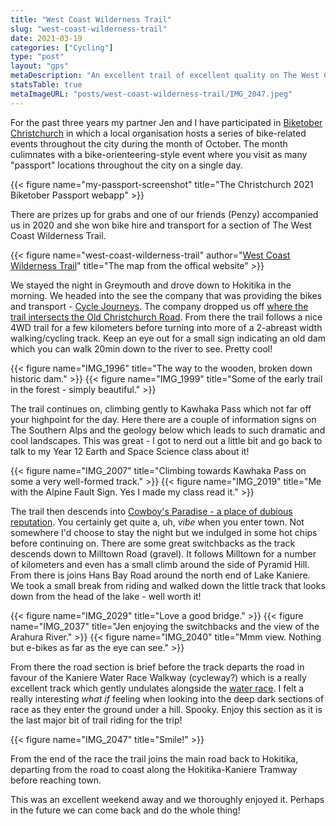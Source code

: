 ```yaml
---
title: "West Coast Wilderness Trail"
slug: "west-coast-wilderness-trail"
date: 2021-03-19
categories: ["Cycling"]
type: "post"
layout: "gps"
metaDescription: "An excellent trail of excellent quality on The West Coast on the South Island! A great day-trip or multi-day adventure!"
statsTable: true
metaImageURL: "posts/west-coast-wilderness-trail/IMG_2047.jpeg"
---
```


For the past three years my partner Jen and I have participated in [Biketober Christchurch](https://biketoberchch.nz/) in which a local organisation hosts a series of bike-related events throughout the city during the month of October. The month culimnates with a bike-orienteering-style event where you visit as many "passport" locations throughout the city on a single day.

{{< figure name="my-passport-screenshot" title="The Christchurch 2021 Biketober Passport webapp" >}}

There are prizes up for grabs and one of our friends (Penzy) accompanied us in 2020 and she won bike hire and transport for a section of The West Coast Wilderness Trail.

{{< figure name="west-coast-wilderness-trail" author="[West Coast Wilderness Trail](https://www.westcoastwildernesstrail.co.nz/)" title="The map from the offical website" >}}

We stayed the night in Greymouth and drove down to Hokitika in the morning. We headed into the see the company that was providing the bikes and transport - [Cycle Journeys](https://cyclejourneys.co.nz/). The company dropped us off [where the trail intersects the Old Christchurch Road](https://goo.gl/maps/fz3pMyNtJQesqdbK8). From there the trail follows a nice 4WD trail for a few kilometers before turning into more of a 2-abreast width walking/cycling track. Keep an eye out for a small sign indicating an old dam which you can walk 20min down to the river to see. Pretty cool!


{{< figure name="IMG_1996" title="The way to the wooden, broken down historic dam." >}}
{{< figure name="IMG_1999" title="Some of the early trail in the forest - simply beautiful." >}}

The trail continues on, climbing gently to Kawhaka Pass which not far off your highpoint for the day. Here there are a couple of information signs on The Southern Alps and the geology below which leads to such dramatic and cool landscapes. This was great - I got to nerd out a little bit and go back to talk to my Year 12 Earth and Space Science class about it!

{{< figure name="IMG_2007" title="Climbing towards Kawhaka Pass on some a very well-formed track." >}}
{{< figure name="IMG_2019" title="Me with the Alpine Fault Sign. Yes I made my class read it." >}}

The trail then descends into [Cowboy's Paradise - a place of dubious reputation](https://www.tripadvisor.co.nz/Hotel_Review-g8838496-d8827410-Reviews-Cowboy_Paradise-Lake_Kaniere_West_Coast_Region_South_Island.html). You certainly get quite a, uh, _vibe_ when you enter town. Not somewhere I'd choose to stay the night but we indulged in some hot chips before continuing on. There are some great switchbacks as the track descends down to Milltown Road (gravel). It follows Milltown for a number of kilometers and even has a small climb around the side of Pyramid Hill. From there is joins Hans Bay Road around the north end of Lake Kaniere. We took a small break from riding and walked down the little track that looks down from the head of the lake - well worth it!

{{< figure name="IMG_2029" title="Love a good bridge." >}}
{{< figure name="IMG_2037" title="Jen enjoying the switchbacks and the view of the Arahura River." >}}
{{< figure name="IMG_2040" title="Mmm view. Nothing but e-bikes as far as the eye can see." >}}

From there the road section is brief before the track departs the road in favour of the Kaniere Water Race Walkway (cycleway?) which is a really excellent track which gently undulates alongside the [water race](https://teara.govt.nz/en/photograph/8621/water-race). I felt a really interesting _what if_ feeling when looking into the deep dark sections of race as they enter the ground under a hill. Spooky. Enjoy this section as it is the last major bit of trail riding for the trip!

{{< figure name="IMG_2047" title="Smile!" >}}

From the end of the race the trail joins the main road back to Hokitika, departing from the road to coast along the Hokitika-Kaniere Tramway before reaching town.

This was an excellent weekend away and we thoroughly enjoyed it. Perhaps in the future we can come back and do the whole thing!

